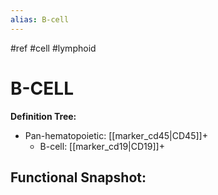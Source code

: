 ```yaml
---
alias: B-cell
---
```


#ref #cell #lymphoid

# B-CELL

**Definition Tree:**
- Pan-hematopoietic: [[marker_cd45|CD45]]+
	- B-cell: [[marker_cd19|CD19]]+

**Functional Snapshot:**
- 